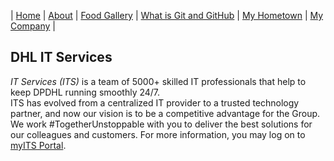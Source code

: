 | [Home](https://wendyjaya.github.io/) | [About](https://wendyjaya.github.io/about.html) | [Food Gallery](https://wendyjaya.github.io/gallery.html) | [What is Git and GitHub](https://wendyjaya.github.io/whatis.html) | [My Hometown](https://wendyjaya.github.io/hometown.html) | [My Company](https://wendyjaya.github.io/hometown.html) |

## DHL IT Services

_*IT Services (ITS)*_ is a team of 5000+ skilled IT professionals that help to keep DPDHL running smoothly 24/7.  
ITS has evolved from a centralized IT provider to a trusted technology partner, and now our vision is to be a competitive advantage for the Group.
We work #TogetherUnstoppable with you to deliver the best solutions for our colleagues and customers.
For more information, you may log on to [myITS Portal](https://reqit.dhl.com/myits).


